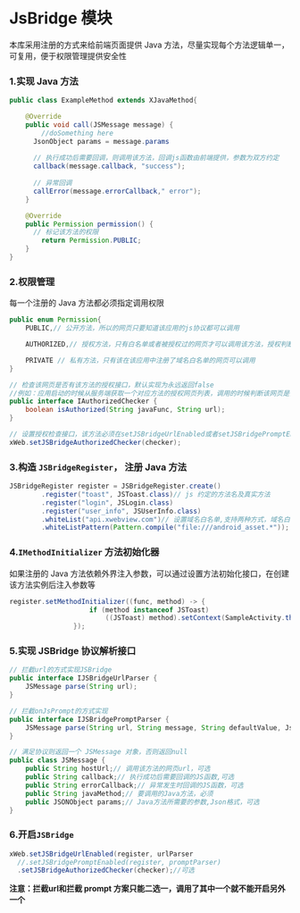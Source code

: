 # JsBridge 模块

本库采用注册的方式来给前端页面提供 Java 方法，尽量实现每个方法逻辑单一，可复用，便于权限管理提供安全性

### 1.实现 Java 方法

```java
public class ExampleMethod extends XJavaMethod{

    @Override
    public void call(JSMessage message) {
        //doSomething here
      JsonObject params = message.params
        
      // 执行成功后需要回调，则调用该方法，回调js函数由前端提供，参数为双方约定
      callback(message.callback, "success");
      
      // 异常回调
      callError(message.errorCallback," error");
    }

    @Override
    public Permission permission() {
      // 标记该方法的权限
        return Permission.PUBLIC;
    }
}
```

### 2.权限管理

每一个注册的 Java 方法都必须指定调用权限

```java
public enum Permission{
	PUBLIC,// 公开方法，所以的网页只要知道该应用的js协议都可以调用

	AUTHORIZED,// 授权方法，只有白名单或者被授权过的网页才可以调用该方法，授权判断由业务层自己实现

	PRIVATE // 私有方法，只有该在该应用中注册了域名白名单的网页可以调用
}

// 检查该网页是否有该方法的授权接口，默认实现为永远返回false
//例如：应用启动的时候从服务端获取一个对应方法的授权网页列表，调用的时候判断该网页是否有授权
public interface IAuthorizedChecker {
    boolean isAuthorized(String javaFunc, String url);
}

// 设置授权检查接口，该方法必须在setJSBridgeUrlEnabled或者setJSBridgePromptEnabled之后调用
xWeb.setJSBridgeAuthorizedChecker(checker);
```

### 3.构造 `JSBridgeRegister`， 注册 Java 方法

```java
JSBridgeRegister register = JSBridgeRegister.create()
		.register("toast", JSToast.class)// js 约定的方法名及真实方法
		.register("login", JSLogin.class)
		.register("user_info", JSUserInfo.class)
		.whiteList("api.xwebview.com")// 设置域名白名单,支持两种方式，域名白名单，或者是正则匹配
		.whiteListPattern(Pattern.compile("file:///android_asset.*"));
```

### 4.`IMethodInitializer` 方法初始化器

如果注册的 Java 方法依赖外界注入参数，可以通过设置方法初始化接口，在创建该方法实例后注入参数等

```java
register.setMethodInitializer((func, method) -> {
                    if (method instanceof JSToast)
                        ((JSToast) method).setContext(SampleActivity.this);
                });
```

### 5.实现 JSBridge 协议解析接口

```java
// 拦截url的方式实现JSBridge
public interface IJSBridgeUrlParser {
    JSMessage parse(String url);
}

// 拦截onJsPrompt的方式实现
public interface IJSBridgePromptParser {
    JSMessage parse(String url, String message, String defaultValue, JsPromptResult result);
}

// 满足协议则返回一个 JSMessage 对象，否则返回null
public class JSMessage {
    public String hostUrl;// 调用该方法的网页url，可选
    public String callback;// 执行成功后需要回调的JS函数,可选
    public String errorCallback;// 异常发生时回调的JS函数，可选
    public String javaMethod;// 要调用的Java方法，必须
    public JSONObject params;// Java方法所需要的参数,Json格式，可选
}
```

### 6.开启`JSBridge`

```java
xWeb.setJSBridgeUrlEnabled(register, urlParser
  //.setJSBridgePromptEnabled(register, promptParser)
  .setJSBridgeAuthorizedChecker(checker);//可选
```

**注意：拦截url和拦截 prompt 方案只能二选一，调用了其中一个就不能开启另外一个**